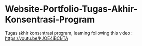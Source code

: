 # Website-Portfolio-Tugas-Akhir-Konsentrasi-Program
Tugas akhir konsentrasi program, learning following this video : https://youtu.be/KJOE4iBCNTA
